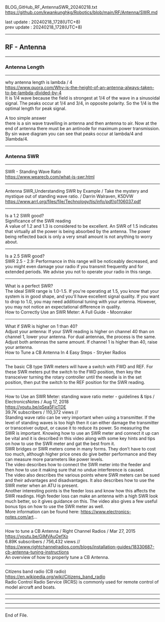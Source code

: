   
BLOG_GitHub_RF_AntennaSWR_20240218.txt  
  https://github.com/kwankunghkg/Robotics/blob/main/RF/Antenna/SWR.md  
  
last update : 20240218_1728(UTC+8)  
prev update : 20240218_1728(UTC+8)  
  
--------------------------------------------------  
  
## RF - Antenna  
  
--------------------------------------------------  
  
### Antenna Length  
  
--------------------------------------------------  
  
why antenna length is lambda / 4  
  https://www.quora.com/Why-is-the-height-of-an-antenna-always-taken-to-be-lambda-divided-by-4  
	It is 1/4 wave because the field is strongest at 1/4 of the wave in a sinusoidal signal. The peaks occur at 1/4 and 3/4, in opposite polarity. So the 1/4 is the optimal length for peak signal.  
  
A too simple answer  
	there is a sin wave travelling in antenna and then antenna to air. Now at the end of antenna there must be an antinode for maximum power transmission.  
	By sin wave diagram you can see that peaks occur at lambda/4 and 3lambda/4.  
  
  
  
  
----  
  
### Antenna SWR  
  
----  
  
SWR - Standing Wave Ratio  
  https://www.wearecb.com/what-is-swr.html  
  
  
----  
  
Antenna SWR_Understanding SWR by Example / Take the mystery and mystique out of standing wave ratio. / Darrin Walraven, K5DVW  
  https://www.arrl.org/files/file/Technology/tis/info/pdf/q1106037.pdf  
  
  
  
----  
  
Is a 1.2 SWR good?  
	Significance of the SWR reading  
	A value of 1.2 and 1.3 is considered to be excellent. An SWR of 1.5 indicates that virtually all the power is being absorbed by the antenna. The power being reflected back is only a very small amount is not anything to worry about.  
  
  
----  
  
Is a 2.5 SWR good?  
	SWR 2.5 - 2.9: Performance in this range will be noticeably decreased, and you might even damage your radio if you transmit frequently and for extended periods. We advise you not to operate your radio in this range.  
  
  
  
----  
  
What is a perfect SWR?  
	The ideal SWR range is 1.0-1.5. If you're operating at 1.5, you know that your system is in good shape, and you'll have excellent signal quality. If you want to drop to 1.0, you may need additional tuning with your antenna. However, you may not notice an expectational difference in quality.  
How to Correctly Use an SWR Meter: A Full Guide - Moonraker  
  
  
  
----  
  
What if SWR is higher on 1 than 40?  
	Adjust your antenna: If your SWR reading is higher on channel 40 than on channel 1, lower your antenna. For dual antennas, the process is the same. Adjust both antennas the same amount. If channel 1 is higher than 40, raise your antenna.  
How to Tune a CB Antenna In 4 Easy Steps - Stryker Radios  
  
  
  
----  
  
The basic CB type SWR meters will have a switch with FWD and REF. For these SWR meters put the switch to the FWD position, then key the transceiver turning the rotary controller until the needle is in the set position, then put the switch to the REF position for the SWR reading.  
  
  
  
----  
  
How to Use an SWR Meter: standing wave ratio meter - guidelines & tips / ElectronicsNotes /  Aug 17, 2018  
https://youtu.be/qSea5FjcTDE  
39.7K subscribers / 110,372 views  //   
	Standing wave ratio can be very important when using a  transmitter. If the level of standing waves is too high then it can either damage the transmitter or transceiver output, or cause it to reduce its power. So measuring the SWR is important. Knowing how to use an SWR meter and connect it up can be vital and it is described in this video along with some key hints and tips on how to use the SWR meter and gat the best from it.  
	SWR bridges or SWR meters come in many forms. They don’t have to cost too much, although higher price ones do give better performance and they can measure more parameters like power levels.   
	The video describes how to connect the SWR meter into the feeder and then how to use it making sure that no undue interference is caused.    
	The video also describes the various points where SWR meters can be sued and their advantages and disadvantages. It also describes how to use the SWR meter when an ATU is present.  
	Another interesting points is the feeder loss and know how this affects the SWR readings. High feeder loss can make an antenna with a high SWR look much better, so it gives guidance on this. The video also gives a few useful bonus tips on how to use the SWR meter as well.  
	More information can be found here: https://www.electronics-notes.com/art...  
  
  
  
----  
  
How to tune a CB Antenna / Right Channel Radios /  Mar 27, 2015  
https://youtu.be/GiMVAuOefXo  
6.89K subscribers / 756,432 views  //   
  https://www.rightchannelradios.com/blogs/installation-guides/18330687-cb-antenna-tuning-instructions  
	An overview of how to properly tune a CB Antenna.  
  
  
  
----  
  
Citizens band radio (CB radio)   
  https://en.wikipedia.org/wiki/Citizens_band_radio  
	Radio Control Radio Service (RCRS) is commonly used for remote control of model aircraft and boats.   
  
  
  
  
  
----  
  
  
  
----  
  
  
  
----  
  
  
  
----  
End of File.  
